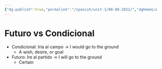 ```yaml
---
{"dg-publish":true,"permalink":"/spanish/unit-1/08-08-2022/","dgHomeLink":true,"dgPassFrontmatter":true}
---
```


# Futuro vs Condicional
- Condicional: Iria al campo → I would go to the ground
	- A wish, desire, or goal
- Futuro: Ire al partido → I will go to the ground
	- Certain